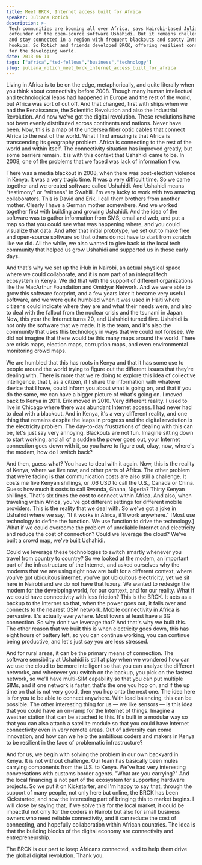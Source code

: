 ```yaml
---
title: Meet BRCK, Internet access built for Africa
speaker: Juliana Rotich
description: >-
 Tech communities are booming all over Africa, says Nairobi-based Juliana Rotich,
 cofounder of the open-source software Ushahidi. But it remains challenging to get
 and stay connected in a region with frequent blackouts and spotty Internet
 hookups. So Rotich and friends developed BRCK, offering resilient connectivity
 for the developing world.
date: 2013-06-11
tags: ["africa","ted-fellows","business","technology"]
slug: juliana_rotich_meet_brck_internet_access_built_for_africa
---
```


Living in Africa is to be on the edge, metaphorically, and quite literally when you think
about connectivity before 2008. Though many human intellectual and technological leaps had
happened in Europe and the rest of the world, but Africa was sort of cut off. And that
changed, first with ships when we had the Renaissance, the Scientific Revolution and also
the Industrial Revolution. And now we've got the digital revolution. These revolutions
have not been evenly distributed across continents and nations. Never have been. Now, this
is a map of the undersea fiber optic cables that connect Africa to the rest of the world.
What I find amazing is that Africa is transcending its geography problem. Africa is
connecting to the rest of the world and within itself. The connectivity situation has
improved greatly, but some barriers remain. It is with this context that Ushahidi came to
be. In 2008, one of the problems that we faced was lack of information flow.

There was a media blackout in 2008, when there was post-election violence in Kenya. It was
a very tragic time. It was a very difficult time. So we came together and we created
software called Ushahidi. And Ushahidi means "testimony" or "witness" in Swahili. I'm very
lucky to work with two amazing collaborators. This is David and Erik. I call them brothers
from another mother. Clearly I have a German mother somewhere. And we worked together
first with building and growing Ushahidi. And the idea of the software was to gather
information from SMS, email and web, and put a map so that you could see what was
happening where, and you could visualize that data. And after that initial prototype, we
set out to make free and open-source software so that others do not have to start from
scratch like we did. All the while, we also wanted to give back to the local tech community
that helped us grow Ushahidi and supported us in those early days.

And that's why we set up the iHub in Nairobi, an actual physical space where we could
collaborate, and it is now part of an integral tech ecosystem in Kenya. We did that with
the support of different organizations like the MacArthur Foundation and Omidyar
Network. And we were able to grow this software footprint, and a few years later it became
very useful software, and we were quite humbled when it was used in Haiti where citizens
could indicate where they are and what their needs were, and also to deal with the fallout
from the nuclear crisis and the tsunami in Japan. Now, this year the Internet turns 20,
and Ushahidi turned five. Ushahidi is not only the software that we made. It is the team,
and it's also the community that uses this technology in ways that we could not foresee.
We did not imagine that there would be this many maps around the world. There are crisis
maps, election maps, corruption maps, and even environmental monitoring crowd
maps.

We are humbled that this has roots in Kenya and that it has some use to people around the
world trying to figure out the different issues that they're dealing with. There is more
that we're doing to explore this idea of collective intelligence, that I, as a citizen, if
I share the information with whatever device that I have, could inform you about what is
going on, and that if you do the same, we can have a bigger picture of what's going on. I
moved back to Kenya in 2011. Erik moved in 2010. Very different reality. I used to live in
Chicago where there was abundant Internet access. I had never had to deal with a blackout.
And in Kenya, it's a very different reality, and one thing that remains despite the leaps
in progress and the digital revolution is the electricity problem. The day-to-day
frustrations of dealing with this can be, let's just say very annoying. Blackouts are not
fun. Imagine sitting down to start working, and all of a sudden the power goes out, your
Internet connection goes down with it, so you have to figure out, okay, now, where's the
modem, how do I switch back?

And then, guess what? You have to deal with it again. Now, this is the reality of Kenya,
where we live now, and other parts of Africa. The other problem that we're facing is that
communication costs are also still a challenge. It costs me five Kenyan shillings, or .06
USD to call the U.S., Canada or China. Guess how much it costs to call Rwanda, Ghana,
Nigeria? Thirty Kenyan shillings. That's six times the cost to connect within Africa. And
also, when traveling within Africa, you've got different settings for different mobile
providers. This is the reality that we deal with. So we've got a joke in Ushahidi where we
say, "If it works in Africa, it'll work anywhere." [Most use technology to define the
function. We use function to drive the technology.] What if we could overcome the problem
of unreliable Internet and electricity and reduce the cost of connection? Could we
leverage the cloud? We've built a crowd map, we've built Ushahidi.

Could we leverage these technologies to switch smartly whenever you travel from country to
country? So we looked at the modem, an important part of the infrastructure of the
Internet, and asked ourselves why the modems that we are using right now are built for a
different context, where you've got ubiquitous internet, you've got ubiquitous
electricity, yet we sit here in Nairobi and we do not have that luxury. We wanted to
redesign the modem for the developing world, for our context, and for our reality. What if
we could have connectivity with less friction? This is the BRCK. It acts as a backup to the
Internet so that, when the power goes out, it fails over and connects to the nearest GSM
network. Mobile connectivity in Africa is pervasive. It's actually everywhere. Most towns
at least have a 3G connection. So why don't we leverage that? And that's why we built
this. The other reason that we built this is when electricity goes down, this has eight
hours of battery left, so you can continue working, you can continue being productive, and
let's just say you are less stressed.

And for rural areas, it can be the primary means of connection. The software sensibility at
Ushahidi is still at play when we wondered how can we use the cloud to be more intelligent
so that you can analyze the different networks, and whenever you switch on the backup, you
pick on the fastest network, so we'll have multi-SIM capability so that you can put
multiple SIMs, and if one network is faster, that's the one you hop on, and if the up time
on that is not very good, then you hop onto the next one. The idea here is for you to be
able to connect anywhere. With load balancing, this can be possible. The other interesting
thing for us — we like sensors — is this idea that you could have an on-ramp for the
Internet of things. Imagine a weather station that can be attached to this. It's built in
a modular way so that you can also attach a satellite module so that you could have
Internet connectivity even in very remote areas. Out of adversity can come innovation, and
how can we help the ambitious coders and makers in Kenya to be resilient in the face of
problematic infrastructure?

And for us, we begin with solving the problem in our own backyard in Kenya. It is not
without challenge. Our team has basically been mules carrying components from the U.S. to
Kenya. We've had very interesting conversations with customs border agents. "What are you
carrying?" And the local financing is not part of the ecosystem for supporting hardware
projects. So we put it on Kickstarter, and I'm happy to say that, through the support of
many people, not only here but online, the BRCK has been Kickstarted, and now the
interesting part of bringing this to market begins. I will close by saying that, if we
solve this for the local market, it could be impactful not only for the coders in Nairobi
but also for small business owners who need reliable connectivity, and it can reduce the
cost of connecting, and hopefully collaboration within African countries. The idea is that
the building blocks of the digital economy are connectivity and entrepreneurship.

The BRCK is our part to keep Africans connected, and to help them drive the global digital
revolution. Thank you.

<!--
ad_duration=3.33
comment_count=120
event="TEDGlobal 2013"
external_start_time=0
intro_duration=11.82
is_subtitle_required="False"
is_talk_featured="True"
language="en"
language_swap="False"
native_language="en"
number_of_related_talks=6
number_of_speakers=1
number_of_subtitled_videos=30
number_of_tags=4
number_of_talk_download_languages=30
number_of_talk_more_resources=0
number_of_talk_recommendations=0
number_of_talks_take_actions=0
post_ad_duration=0.83
published_timestamp="2013-06-18 15:02:14"
recording_date="2013-06-11"
speaker_description="Tech entrepreneur"
speaker_is_published=1
speaker_name="Juliana Rotich"
talk_name="Meet BRCK, Internet access built for Africa"
talks_tags=["africa","ted-fellows","business","technology"]
url_audio="https://download.ted.com/talks/JulianaRotich_2013G.mp3?apikey=acme-roadrunner"
url_photo_speaker="https://pe.tedcdn.com/images/ted/cdd45a8dcdc7408b8acdaeef04cec4f7fc04d181_254x191.jpg"
url_photo_talk="https://pe.tedcdn.com/images/ted/b2dc8e60a1f11d3138c4943b91756f2bb6703ff9_1600x1200.jpg"
url_webpage="https://www.ted.com/talks/juliana_rotich_meet_brck_internet_access_built_for_africa"
video_type_name="TED Stage Talk"
-->